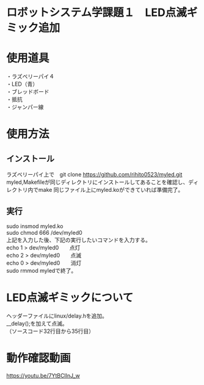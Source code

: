 # ロボットシステム学課題１　LED点滅ギミック追加  
# 使用道具　　
・ラズベリーパイ４  
・LED（青）  
・ブレッドボード  
・抵抗  
・ジャンパー線  
# 使用方法  
## インストール  
ラズベリーパイ上で　git clone https://github.com/rihito0523/myled.git
myled,Makefileが同じディレクトリにインストールしてあることを確認し、ディレクトリ内でmake
同じファイル上にmyled.koができていれば準備完了。  
## 実行  
sudo insmod myled.ko  
sudo chmod 666 /dev/myled0  
上記を入力した後、下記の実行したいコマンドを入力する。  
echo 1 > dev/myled0　　点灯  
echo 2 > dev/myled0　　点滅  
echo 0 > dev/myled0　　消灯  
sudo rmmod myledで終了。  
# LED点滅ギミックについて  
ヘッダーファイルにlinux/delay.hを追加。  
__delay();を加えて点滅。  
（ソースコード32行目から35行目）  
# 動作確認動画  
https://youtu.be/7YtBClInJ_w


